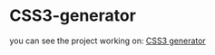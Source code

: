 # CSS3-generator


you can see the project working on: 
[CSS3 generator](https://angelmorenor.github.io/css-generator/)
